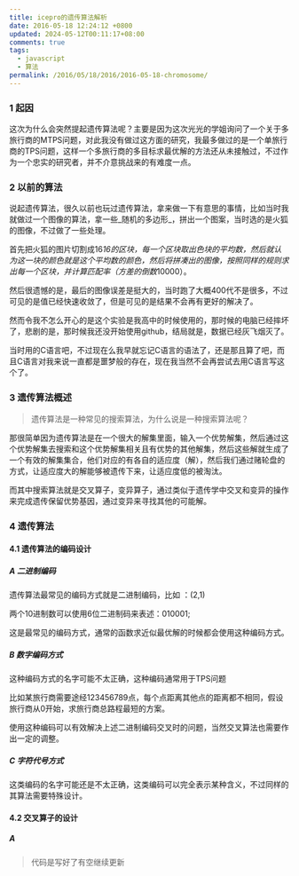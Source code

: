 ```yaml
---
title: icepro的遗传算法解析
date: 2016-05-18 12:24:12 +0800
updated: 2024-05-12T00:11:17+08:00
comments: true
tags:
  - javascript
  - 算法
permalink: /2016/05/18/2016/2016-05-18-chromosome/
---
```



### 1 起因

这次为什么会突然提起遗传算法呢？主要是因为这次光光的学姐询问了一个关于多旅行商的MTPS问题，对此我没有做过这方面的研究，我最多做过的是一个单旅行商的TPS问题，这样一个多旅行商的多目标求最优解的方法还从未接触过，不过作为一个忠实的研究者，并不介意挑战来的有难度一点。

<!-- more -->

### 2 以前的算法

说起遗传算法，很久以前也玩过遗传算法，拿来做一下有意思的事情，比如当时我就做过一个图像的算法，拿一些_随机的多边形_，拼出一个图案，当时选的是火狐的图像，不过做了一些处理。

首先把火狐的图片切割成16*16的区块，每一个区块取出色块的平均数，然后就认为这一块的颜色就是这个平均数的颜色，然后将拼凑出的图像，按照同样的规则求出每一个区块，并计算匹配率（方差的倒数*10000）。

然后很遗憾的是，最后的图像误差是挺大的，当时跑了大概400代不是很多，不过可见的是值已经快速收敛了，但是可见的是结果不会再有更好的解决了。

然而令我不怎么开心的是这个实验是我高中的时候使用的，那时候的电脑已经摔坏了，悲剧的是，那时候我还没开始使用github，结局就是，数据已经灰飞烟灭了。

当时用的C语言吧，不过现在么我早就忘记C语言的语法了，还是那且算了吧，而且C语言对我来说一直都是噩梦般的存在，现在我当然不会再尝试去用C语言写这个了。

### 3 遗传算法概述

> 遗传算法是一种常见的搜索算法，为什么说是一种搜索算法呢？

那很简单因为遗传算法是在一个很大的解集里面，输入一个优势解集，然后通过这个优势解集去搜索和这个优势解集相关且有优势的其他解集，然后这些解就生成了一个有效的解集集合，他们对应的有各自的适应度（解），然后我们通过赌轮盘的方式，让适应度大的解能够被遗传下来，让适应度低的被淘汰。

而其中搜索算法就是交叉算子，变异算子，通过类似于遗传学中交叉和变异的操作来完成遗传保留优势基因，通过变异来寻找其他的可能解。

### 4 遗传算法

#### 4.1 遗传算法的编码设计

##### A 二进制编码

遗传算法最常见的编码方式就是二进制编码，比如 ：(2,1)

两个10进制数可以使用6位二进制码来表述：010001;

这是最常见的编码方式，通常的函数求近似最优解的时候都会使用这种编码方式。

##### B 数字编码方式

这种编码方式的名字可能不太正确，这种编码通常用于TPS问题

比如某旅行商需要途经123456789点，每个点距离其他点的距离都不相同，假设旅行商从0开始，求旅行商总路程最短的方案。

使用这种编码可以有效解决上述二进制编码交叉时的问题，当然交叉算法也需要作出一定的调整。

##### C 字符代号方式

这类编码的名字可能还是不太正确，这类编码可以完全表示某种含义，不过同样的其算法需要特殊设计。

#### 4.2 交叉算子的设计

##### A


> 代码是写好了有空继续更新






